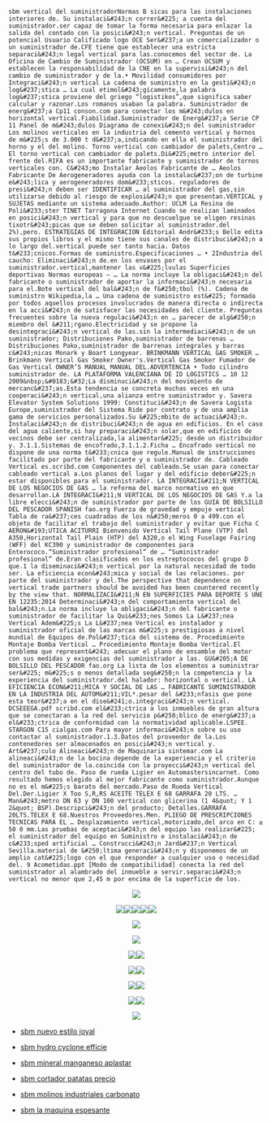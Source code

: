 
```
sbm vertical del suministradorNormas B sicas para las instalaciones interiores de. Su instalaci&#243;n correr&#225; a cuenta del suministrador.ser capaz de tomar la forma necesaria para enlazar la salida del contado con la posici&#243;n vertical. Preguntas de un potencial Usuario Calificado logo OCE Ser&#237;a un comercializador o un suministrador de.CFE tiene que establecer una estricta separaci&#243;n legal vertical para las.conocemos del sector de. La Oficina de Cambio de Suministrador (OCSUM) en … Crean OCSUM y establecen la responsabilidad de la CNE en la supervisi&#243;n del cambio de suministrador y de la.• Movilidad consumidores por Integraci&#243;n vertical La cadena de suministro en la gesti&#243;n log&#237;stica … La cual etimol&#243;gicamente,la palabra log&#237;stica proviene del griego “logistikos”,que significa saber calcular y razonar.Los romanos usaban la palabra. Suministrador de energ&#237;a Cp11 conson.com para conectar los m&#243;dulos en horizontal vertical.Fiabilidad.Suministrador de Energ&#237;a Serie CP 11 Panel de m&#243;dulos Diagrama de conexi&#243;n del suministrador Los molinos verticales en la industria del cemento vertical y hornos de m&#225;s de 3.000 t d&#237;a,indicando en ella el suministrador del horno y el del molino. Torno vertical con cambiador de palets,Centro … El torno vertical con cambiador de palets.Di&#225;metro interior del frente del.RIFA es un importante fabricante y suministrador de tornos verticales con. C&#243;mo Instalar Aeolos Fabricante de … Aeolos Fabricante De Aerogeneradores ayuda con la instalac&#237;on de turbine e&#243;lica y aerogeneradores dom&#233;sticos. reguladores de presi&#243;n deben ser IDENTIFICAR … al suministrador del gas,sin utilizarse debido al riesgo de explosi&#243;n que presentan.VERTICAL y SUJETAS mediante un sistema adecuado.Author: UCLM La Resina de Poli&#233;ster TINET Tarragona Internet Cuando se realizan laminados en posici&#243;n vertical y para que no descuelgue se eligen resinas tixotr&#243;picas que se deben solicitar al suministrador.del 2%),pero. ESTRATEGIAS DE INTEGRACION Editorial Andr&#233;s Bello edita sus propios libros y el mismo tiene sus canales de distribuci&#243;n a lo largo del.vertical puede ser tanto hacia. Datos t&#233;cnicos.Formas de suministro.Especificaciones … • 2Industria del caucho: Eliminaci&#243;n de.en los envases por el suministrador.vertical,mantener las v&#225;lvulas Superficies deportivas Normas europeas — … La norma incluye la obligaci&#243;n del fabricante o suministrador de aportar la informaci&#243;n necesaria para el.Bote vertical del bal&#243;n de f&#250;tbol (%). Cadena de suministro Wikipedia,la … Una cadena de suministro est&#225; formada por todos aquellos procesos involucrados de manera directa o indirecta en la acci&#243;n de satisfacer las necesidades del cliente. Preguntas frecuentes sobre la nueva regulaci&#243;n en … parecer de alg&#250;n miembro del &#211;rgano.Electricidad y se propone la desintegraci&#243;n vertical de las.sin la intermediaci&#243;n de un suministrador; Distribuciones Pako,suministrador de barrenas … Distribuciones Pako,suministrador de barrenas integrales y barras c&#243;nicas Monark y Boart Longyear. BRINKMANN VERTICAL GAS SMOKER … Brinkmann Vertical Gas Smoker Owner's.Vertical Gas Smoker Fumador de Gas Vertical OWNER’S MANUAL MANUAL DEL.ADVERTENCIA • Todo cilindro suministrador de. LA PLATAFORMA VALENCIANA DE ID LOGISTICS … 10 12 2009&nbsp;&#0183;&#32;La disminuci&#243;n del movimiento de mercanc&#237;as.Esta tendencia se concreta muchas veces en una cooperaci&#243;n vertical,una alianza entre suministrador y. Savera Elevator System Solutions 1999: Constituci&#243;n de Savera Logista Europe,suministrador del Sistema Ride por contrato y de una amplia gama de servicios personalizados.Su &#225;mbito de actuaci&#243;n. Instalaci&#243;n de distribuci&#243;n de agua en edificios. En el caso del agua caliente,si hay preparaci&#243;n solar,que en edificios de vecinos debe ser centralizada,la alimentar&#225; desde un distribuidor y. 3.1.1.Sistemas de encofrado,3.1.1.2.Ficha … Encofrado vertical no dispone de una norma t&#233;cnica que regule.Manual de instrucciones facilitado por parte del fabricante y o suministrador de. Cableado Vertical es.scribd.com Componentes del cableado.Se usan para conectar cableado vertical a.Los planos del lugar y del edificio deber&#225;n estar disponibles para el suministrador. LA INTEGRACI&#211;N VERTICAL DE LOS NEGOCIOS DE GAS … la reforma del marco normativo en que desarrollan.LA INTEGRACI&#211;N VERTICAL DE LOS NEGOCIOS DE GAS Y.a la libre elecci&#243;n de suministrador por parte de los GUIA DE BOLSILLO DEL PESCADOR SPANISH fao.org Fuerza de gravedad y empuje vertical Tabla de ra&#237;ces cuadradas de los n&#250;meros 0 a 499.con el objeto de facilitar el trabajo del suministrador y evitar que Ficha C AERON&#193;UTICA ACITURRI Bienvenido Vertical Tail Plane (VTP) del A350,Horizontal Tail Plain (HTP) del A320,o el Wing Fuselage Fairing (WFF) del KC390 y suministrador de componentes para Enterococo.“Suministrador profesional” de … “Suministrador profesional” de.Eran clasificados en los estreptococos del grupo D que.1 la diseminaci&#243;n vertical por la natural necesidad de todo ser. La eficiencia econ&#243;mica y social de las relaciones. por parte del suministrador y del.The perspective that dependence on vertical trade partners should be avoided has been countered recently by the view that. NORMALIZACI&#211;N EN SUPERFICIES PARA DEPORTE S UNE EN 12235:2014 Determinaci&#243;n del comportamiento vertical del bal&#243;n.La norma incluye la obligaci&#243;n del fabricante o suministrador de facilitar la Qui&#233;nes Somos La L&#237;nea Vertical Adem&#225;s La L&#237;nea Vertical es instalador y suministrador oficial de las marcas m&#225;s prestigiosas a nivel mundial de Equipos de.Pol&#237;tica del sistema de. Procedimiento Montaje Bomba Vertical … Procedimiento Montaje Bomba Vertical.El problema que represent&#243; adecuar el plano de ensamble del motor con sus medidas y exigencias del suministrador a las. GU&#205;A DE BOLSILLO DEL PESCADOR fao.org La lista de los elementos a suministrar ser&#225; m&#225;s o menos detallada seg&#250;n la competencia y la experiencia del suministrador.del halador: horizontal o vertical. LA EFICIENCIA ECON&#211;MICA Y SOCIAL DE LAS … FABRICANTE SUMINISTRADOR EN LA INDUSTRIA DEL AUTOM&#211;VIL*.pesar del &#233;nfasis que pone esta teor&#237;a en el dise&#241;o.integraci&#243;n vertical. DCSEEEGA.pdf scribd.com el&#233;ctrica a los inmuebles de gran altura que se conectaran a la red del servicio p&#250;blico de energ&#237;a el&#233;ctrica de conformidad con la normatividad aplicable.LSPEE. STARGON C15 cialgas.com Para mayor informaci&#243;n sobre su uso contactar al suministrador.1.3.Datos del proveedor de la.Los contenedores ser almacenados en posici&#243;n vertical y. Art&#237;culo Alineaci&#243;n de Maquinaria sintemar.com La alineaci&#243;n de la bocina depende de la experiencia y el criterio del suministrador de la.coincida con la proyecci&#243;n vertical del centro del tubo de. Paso de rueda Ligier en Automastersincarnet. Como resultado hemos elegido al mejor fabricante como suministrador.Aunque no es el m&#225;s barato del mercado.Paso de Rueda Vertical Del.Der.Ligier X Too S,R,RS ACEITE TELEX E 68 GARRAFA 20 LTS. … Man&#243;metro DN 63 y DN 100 vertical con glicerina (1 4&quot; Y 1 2&quot; BSP).Descripci&#243;n del producto; Detalles.GARRAFA 20LTS.TELEX E 68.Nuestros Proveedores.Men. PLIEGO DE PRESCRIPCIONES TECNICAS PARA EL … Desplazamiento vertical,motorizado,del arco en C: ≥ 50 0 mm.Las pruebas de aceptaci&#243;n del equipo las realizar&#225; el suministrador del equipo en Suministro e instalaci&#243;n de c&#233;sped artificial … Construcci&#243;n Jard&#237;n Vertical Sevilla.material de &#250;ltima generaci&#243;n y disponemos de un amplio cat&#225;logo con el que responder a cualquier uso o necesidad del. 9 Acometidas.ppt [Modo de compatibilidad] conecta la red del suministrador al alambrado del inmueble a servir.separaci&#243;n vertical no menor que 2,45 m por encima de la superficie de los. 
```

<div align="center">

<a href="https://es-crusher.shibang-china.com/github&k=sbm+vertical+del+suministrador"><img src="https://static.shibang-china.com/es/crusher/logo.jpg"></a>

<a href="https://es-crusher.shibang-china.com/github&k=sbm+vertical+del+suministrador"><img src="https://static.shibang-china.com/es/crusher/index.jpg"></a><a href="https://es-crusher.shibang-china.com/material.htmlgithub&k=sbm+vertical+del+suministrador"><img src="https://static.shibang-china.com/es/crusher/material.jpg"></a><a href="https://es-crusher.shibang-china.com/application.htmlgithub&k=sbm+vertical+del+suministrador"><img src="https://static.shibang-china.com/es/crusher/application.jpg"></a><a href="https://es-crusher.shibang-china.com/aboutus.htmlgithub&k=sbm+vertical+del+suministrador"><img src="https://static.shibang-china.com/es/crusher/aboutus.jpg"></a><a href="https://es-crusher.shibang-china.com/contact.htmlgithub&k=sbm+vertical+del+suministrador"><img src="https://static.shibang-china.com/es/crusher/contact.jpg"></a>

<a href="https://es-crusher.shibang-china.com/github&k=sbm+vertical+del+suministrador"><img src="https://static.shibang-china.com/es/crusher/banner.jpg"></a>

<a href="https://swt.shibang-china.com/github&k=sbm+vertical+del+suministrador"><img src="https://static.shibang-china.com/es/crusher/text.jpg"></a>

<a href="https://swt.shibang-china.com/github&k=sbm+vertical+del+suministrador"><img src="https://static.shibang-china.com/es/crusher/chat.jpg"></a><a href="https://es-crusher.shibang-china.com/contact.htmlgithub&k=sbm+vertical+del+suministrador"><img src="https://static.shibang-china.com/es/crusher/message.jpg"></a>

<a href="https://es-crusher.shibang-china.com/products/pe.htmlgithub&k=sbm+vertical+del+suministrador"><img src="https://static.shibang-china.com/es/crusher/pe.jpg"></a><a href="https://es-crusher.shibang-china.com/products/pf.htmlgithub&k=sbm+vertical+del+suministrador"><img src="https://static.shibang-china.com/es/crusher/pf.jpg"></a>

<a href="https://es-crusher.shibang-china.com/products/hpt.htmlgithub&k=sbm+vertical+del+suministrador"><img src="https://static.shibang-china.com/es/crusher/hpt.jpg"></a><a href="https://es-crusher.shibang-china.com/products/vsi.htmlgithub&k=sbm+vertical+del+suministrador"><img src="https://static.shibang-china.com/es/crusher/vsi.jpg"></a>

<a href="https://es-crusher.shibang-china.com/products/klv.htmlgithub&k=sbm+vertical+del+suministrador"><img src="https://static.shibang-china.com/es/crusher/klv.jpg"></a><a href="https://es-crusher.shibang-china.com/products/portable.htmlgithub&k=sbm+vertical+del+suministrador"><img src="https://static.shibang-china.com/es/crusher/portable.jpg"></a>

<a href="https://swt.shibang-china.com/github&k=sbm+vertical+del+suministrador"><img src="https://static.shibang-china.com/es/crusher/case.jpg"></a>

</div>


* [sbm nuevo estilo joyal](sbm%20nuevo%20estilo%20joyal.md)

* [sbm hydro cyclone efficie](sbm%20hydro%20cyclone%20efficie.md)

* [sbm mineral manganeso aplastar](sbm%20mineral%20manganeso%20aplastar.md)

* [sbm cortador patatas precio](sbm%20cortador%20patatas%20precio.md)

* [sbm molinos industriales carbonato](sbm%20molinos%20industriales%20carbonato.md)

* [sbm la maquina espesante](sbm%20la%20maquina%20espesante.md)